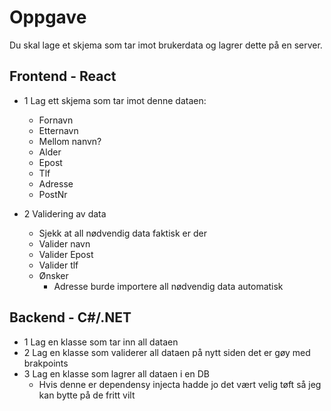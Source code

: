 # Oppgave

Du skal lage et skjema som tar imot brukerdata og lagrer dette på en server.

## Frontend - React

- 1 Lag ett skjema som tar imot denne dataen:

  - Fornavn
  - Etternavn
  - Mellom nanvn?
  - Alder
  - Epost
  - Tlf
  - Adresse
  - PostNr

- 2 Validering av data

  - Sjekk at all nødvendig data faktisk er der
  - Valider navn
  - Valider Epost
  - Valider tlf
  - Ønsker
    - Adresse burde importere all nødvendig data automatisk

## Backend - C#/.NET

- 1 Lag en klasse som tar inn all dataen
- 2 Lag en klasse som validerer all dataen på nytt siden det er gøy med brakpoints
- 3 Lag en klasse som lagrer all dataen i en DB
  - Hvis denne er dependensy injecta hadde jo det vært velig tøft så jeg kan bytte på de fritt vilt
